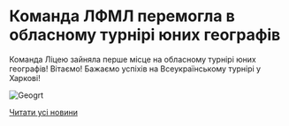 # Команда ЛФМЛ перемогла в обласному турнірі юних географів

Команда Ліцею зайняла перше місце на обласному турнірі юних географів!
Вітаємо!
Бажаємо успіхів на Всеукраїнському турнірі у Харкові!


![Geogrt](/images/blog/команда-лфмл-перемогла-в-обласному-турнірі-юних/geogrt.jpg)



[Читати усі новини](/news)

